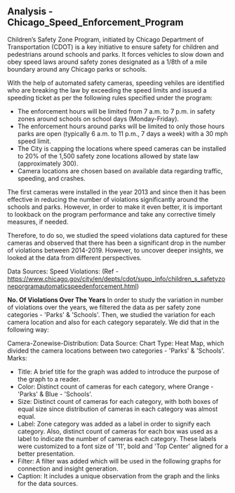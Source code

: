 ## Analysis - Chicago_Speed_Enforcement_Program

Children’s Safety Zone Program, initiated by Chicago Department of Transportation (CDOT) is a key initiative to ensure safety for children and pedestrians around schools and parks. It forces vehicles to slow down and obey speed laws around safety zones designated as a 1/8th of a mile boundary around any Chicago parks or schools.

With the help of automated safety cameras, speeding vehiles  are identified who are breaking the law by exceeding the speed limits and issued a speeding ticket as per the following rules specified under the program:
- The enforcement hours will be limited from 7 a.m. to 7 p.m. in safety zones around schools on school days (Monday-Friday).
- The enforcement hours around parks will be limited to only those hours parks are open (typically 6 a.m. to 11 p.m., 7 days a week) with a 30 mph speed limit.
- The City is capping the locations where speed cameras can be installed to 20% of the 1,500 safety zone locations allowed by state law (approximately 300).
- Camera locations are chosen based on available data regarding traffic, speeding, and crashes.

The first cameras were installed in the year 2013 and since then it has been effective in reducing the number of violations significantly around the schools and parks. However, in order to make it even better, it is important to lookback on the program performance and take any corrective timely measures, if needed. 

Therefore, to do so, we studied the speed violations data captured for these cameras and observed that there has been a significant drop in the number of violations between 2014-2019. However, to uncover deeper insights, we looked at the data from different perspectives.

Data Sources: 
Speed Violations: (Ref - https://www.chicago.gov/city/en/depts/cdot/supp_info/children_s_safetyzoneporgramautomaticspeedenforcement.html)

**No. Of Violations Over The Years**
In order to study the variation in number of violations over the years, we filtered the data as per safety zone categories - 'Parks' & 'Schools'. Then, we studied the variation for each camera location and also for each category separately. We did that in the following way:

Camera-Zonewise-Distribution:
Data Source: 
Chart Type: Heat Map, which divided the camera locations between two categories - 'Parks' & 'Schools'.
Marks:
- Title: A brief title for the graph was added to introduce the purpose of the graph to a reader. 
- Color: Distinct count of cameras for each category, where Orange - 'Parks' & Blue - 'Schools'.
- Size: Distinct count of cameras for each category, with both boxes of equal size since distribution of cameras in each category was almost equal.
- Label: Zone category was added as a label in order to signify each category. Also, distinct count of cameras for each box was used as a label to indicate the number of cameras each category. These labels were customized to a font size of '11', bold and 'Top Center' aligned for a better presentation.
- Filter: A filter was added which will be used in the following graphs for connection and insight generation.
- Caption: It includes a unique observation from the graph and the links for the data sources.







